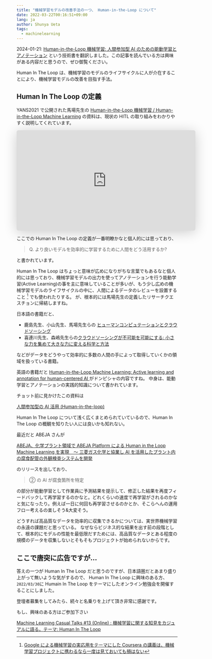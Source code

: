 ```yaml
---
title: "機械学習モデルの改善手法の一つ、 Human-in-the-Loop について"
date: 2022-03-22T00:16:51+09:00
lang: ja
author: Shunya Ueta
tags:
  - machinelearning
---
```


2024-01-21: [Human-in-the-Loop 機械学習: 人間参加型 AI のための能動学習とアノテーション](https://amzn.to/47u5tFz) という技術書を翻訳しました。この記事を読んでいる方は興味がある内容だと思うので、ぜひ御覧ください。

Human In The Loop は、機械学習のモデルのライフサイクルに人が介在することにより、機械学習モデルの改善を目指す手法。

## Human In The Loop の定義

YANS2021 で公開された馬場先生の [Human-in-the-Loop 機械学習 / Human-in-the-Loop Machine Learning](https://speakerdeck.com/yukinobaba/human-in-the-loop-machine-learning) の資料は、現状の HITL の取り組みをわかりやすく説明してくれています。

<iframe class="speakerdeck-iframe" frameborder="0" src="https://speakerdeck.com/player/9562f6efac3948758e0c39e70c65b16c" title="Human-in-the-Loop 機械学習 / Human-in-the-Loop Machine Learning" allowfullscreen="true" mozallowfullscreen="true" webkitallowfullscreen="true" style="border: 0px; background: padding-box padding-box rgba(0, 0, 0, 0.1); margin: 0px; padding: 0px; border-radius: 6px; box-shadow: rgba(0, 0, 0, 0.2) 0px 5px 40px; width: 560px; height: 314px;" data-ratio="1.78343949044586"></iframe>

ここでの Human In The Loop の定義が一番明瞭かなと個人的には思っており、

> Q. より良いモデルを効率的に学習するために人間をどう活用するか?

と書かれています。

Human In The Loop はちょっと意味が広めになりがちな言葉でもあるなと個人的には思っており、機械学習モデルの出力を使ってアノテーションを行う能動学習(Active Learning)の事を主に意味していることが多いが、もう少し広めの機械学習モデルのライフサイクルの中に、人間によるデータのレビューを設置すること [^1] でも使われたりする。
が、根本的には馬場先生の定義したリサーチクエスチョンに帰結しますね。

日本語の書籍だと、

- 鹿島先生、小山先生、馬場先生らの [ヒューマンコンピュテーションとクラウドソーシング](https://amzn.to/360J6NZ)
- 喜連川先生、森嶋先生らの[クラウドソーシングが不可能を可能にする: 小さな力を集めて大きな力に変える科学と方法](https://amzn.to/3qds469)

などがデータをどうやって効率的に多数の人間の手によって取得していくかの領域を扱っている書籍。

英語の書籍だと [Human-in-the-Loop Machine Learning: Active learning and annotation for human-centered AI ](https://amzn.to/3IhsAWD) がドンピシャの内容ですね。
中身は、能動学習とアノテーションの実践的知識について書かれています。

チョット前に見かけたこの資料は

[人間参加型の AI 活用 (Human-in-the-loop)](https://www.dlri.co.jp/files/ld/157704.pdf)

Human In The Loop について浅く広くまとめられていているので、Human In The Loop の概観を知りたい人には良いかも知れない。

最近だと ABEJA さんが

[ABEJA、化学プラント領域で ABEJA Platform による Human in the Loop Machine Learning を実現　〜 三菱ガス化学と協業し AI を活用したプラント内の腐食配管の外観検査システムを開発](https://abejainc.com/ja/news/article/20220310-2923)

のリリースを出しており、

> ② の AI が腐食箇所を特定

の部分が能動学習として作業員に予測結果を提示して、修正した結果を再度フィードバックして再学習するのかなと。どれくらいの速度で再学習がされるのかなと気になったり。例えば一日に何回も再学習させるのかとか、そこらへんの運用フロー考えるの楽しそう&大変そう。

どうすれば高品質なデータを効率的に収集できるかについては、実世界機械学習の永遠の課題だと思っている。
なぜならビジネス的な結果を出す前の段階として、根本的にモデルの性能を最低限だすためには、高品質なデータとある程度の規模のデータを収集しないとそもそもプロジェクトが始められないからです。

## ここで唐突に広告ですが...

答えの一つが Human In The Loop だと思うのですが、日本語圏だとあまり盛り上がって無いような気がするので、 Human In The Loop に興味のある方、`2022/03/30`に Humain In The Loop をテーマにしたオンライン勉強会を開催することにしました。

登壇者募集をしてみたら、続々と名乗りを上げて頂き非常に感謝です。

もし、興味のある方はご参加下さい

[Machine Learning Casual Talks #13 (Online) : 機械学習に関する知見をカジュアルに語る。テーマ: Human In The Loop](https://mlct.connpass.com/event/239953/)

[^1]: [Google による機械学習の実応用をテーマにした Coursera の講義は、機械学習プロジェクトに携わるなら一度は見ておいても損はない](/posts/2022-03-17/)
